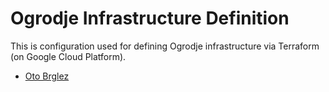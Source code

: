  # Ogrodje Infrastructure Definition

This is configuration used for defining Ogrodje infrastructure via Terraform (on Google Cloud Platform).

- [Oto Brglez](https://github.com/otobrglez)


